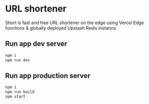 # URL shortener

Short is fast and free URL shortener on the edge using Vercel Edge functions & globally deployed Upstash Redis instance.

## Run app dev server

```sh
npm i
npm run dev
```

## Run app production server

```sh
npm i
npm run build
npm start
```
